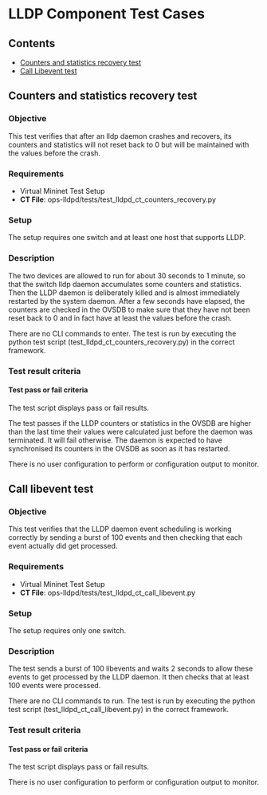 
# LLDP Component Test Cases

## Contents

- [Counters and statistics recovery test](#counters-and-statistics-recovery-test)
- [Call Libevent test](#call-libevent-test)

## Counters and statistics recovery test

### Objective

This test verifies that after an lldp daemon crashes and recovers,
its counters and statistics will not reset back to 0 but
will be maintained with the values before the crash.

### Requirements

- Virtual Mininet Test Setup
- **CT File**: ops-lldpd/tests/test_lldpd_ct_counters_recovery.py

### Setup

The setup requires one switch and at least one host that supports
LLDP.

### Description

The two devices are allowed to run for about 30 seconds
to 1 minute, so that the switch lldp daemon accumulates some
counters and statistics.  Then the LLDP daemon is deliberately killed
and is almost immediately restarted by the system daemon.  After a few
seconds have elapsed, the counters are checked in the OVSDB to make
sure that they have not been reset back to 0 and in fact have at least the
values before the crash.

There are no CLI commands to enter.  The test is run by executing
the python test script (test_lldpd_ct_counters_recovery.py) in the
correct framework.

### Test result criteria

#### Test pass or fail criteria

The test script displays pass or fail results.

The test passes if the LLDP counters or statistics in the OVSDB are
higher than the last time their values were calculated just before the daemon
was terminated. It will fail otherwise. The daemon is expected to
have synchronised its counters in the OVSDB as soon as it has restarted.

There is no user configuration to perform or configuration output
to monitor.

## Call libevent test

### Objective

This test verifies that the LLDP daemon event scheduling is working
correctly by sending a burst of 100 events and then checking that each
event actually did get processed.

### Requirements

- Virtual Mininet Test Setup
- **CT File**: ops-lldpd/tests/test_lldpd_ct_call_libevent.py

### Setup

The setup requires only one switch.

### Description

The test sends a burst of 100 libevents and waits 2 seconds to allow
these events to get processed by the LLDP daemon. It then checks that at
least 100 events were processed.

There are no CLI commands to run.  The test is run by executing
the python test script (test_lldpd_ct_call_libevent.py) in the correct
framework.

### Test result criteria

#### Test pass or fail criteria

The test script displays pass or fail results.

There is no user configuration to perform or configuration output
to monitor.
